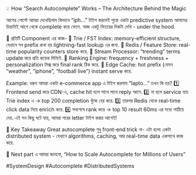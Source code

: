 💡 How “Search Autocomplete” Works – The Architecture Behind the Magic

আগের পোস্টে আমরা দেখেছিলাম কিভাবে “iph…” টাইপ করলেই পুরো একটা predictive system আমাদের চিন্তাটাই আগে থেকে complete করে ফেলে.
আজ একটু ভিতরের দিকটা দেখি - under the hood.

🧩 প্রতিটি Component এর কাজ-
🔸 Trie / FST Index: memory-efficient structure, যেখানে সব prefix রাখা হয় lightning-fast lookup এর জন্য.
 🔸 Redis / Feature Store: real-time popularity counters store করে.
 🔸 Stream Processor: “trending” terms update করে প্রতি কয়েক মিনিটে.
 🔸 Ranking Engine: frequency + freshness + personalization মিক্স করে final rank ঠিক করে.
 🔸 Edge Cache: hot prefix (যেমন “weather”, “iphone”, “football live”) instant serve করে.

Example:
ধরুন আমরা একটা e-commerce app এ টাইপ করলাম “lapto…”
তখন কি হয়?
1️⃣ Frontend send করে CDN-এ, cache hit হলে সাথে সাথে reply আসে.
2️⃣ না হলে service যায় Trie index এ → top 200 completion খুঁজে বের করে.
3️⃣ তারপর Redis থেকে real-time click data নিয়ে enrich করে.
4️⃣ সবশেষে rank করে → top 10 result 60ms এর মধ্যে পাঠিয়ে দেয়.
এই সব কিছু ঘটে যায়, আমরা পরের letter টাইপ করার আগেই!

🧩 Key Takeaway
Great autocomplete শুধু front-end trick না-
এটা হলো একটা distributed system - যেখানে algorithms, caching, আর real-time data একসাথে কাজ করে.

💬 Next part এ আমরা জানবো, 
“How to Scale Autocomplete for Millions of Users”

#SystemDesign #Autocomplete #DistributedSystems
